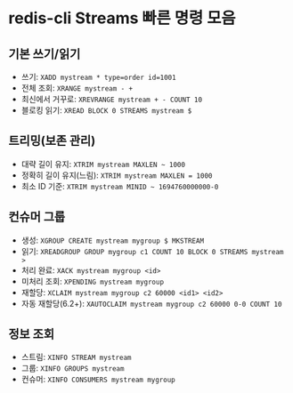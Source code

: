 # redis-cli Streams 빠른 명령 모음

## 기본 쓰기/읽기
- 쓰기: `XADD mystream * type=order id=1001`
- 전체 조회: `XRANGE mystream - +`
- 최신에서 거꾸로: `XREVRANGE mystream + - COUNT 10`
- 블로킹 읽기: `XREAD BLOCK 0 STREAMS mystream $`

## 트리밍(보존 관리)
- 대략 길이 유지: `XTRIM mystream MAXLEN ~ 1000`
- 정확히 길이 유지(느림): `XTRIM mystream MAXLEN = 1000`
- 최소 ID 기준: `XTRIM mystream MINID ~ 1694760000000-0`

## 컨슈머 그룹
- 생성: `XGROUP CREATE mystream mygroup $ MKSTREAM`
- 읽기: `XREADGROUP GROUP mygroup c1 COUNT 10 BLOCK 0 STREAMS mystream >`
- 처리 완료: `XACK mystream mygroup <id>`
- 미처리 조회: `XPENDING mystream mygroup`
- 재할당: `XCLAIM mystream mygroup c2 60000 <id1> <id2>`
- 자동 재할당(6.2+): `XAUTOCLAIM mystream mygroup c2 60000 0-0 COUNT 10`

## 정보 조회
- 스트림: `XINFO STREAM mystream`
- 그룹: `XINFO GROUPS mystream`
- 컨슈머: `XINFO CONSUMERS mystream mygroup`

